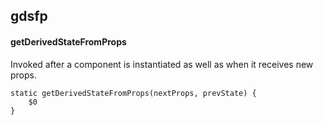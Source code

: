 ## gdsfp
#### getDerivedStateFromProps
Invoked after a component is instantiated as well as when it receives new props.
```
static getDerivedStateFromProps(nextProps, prevState) {
	$0
}

```